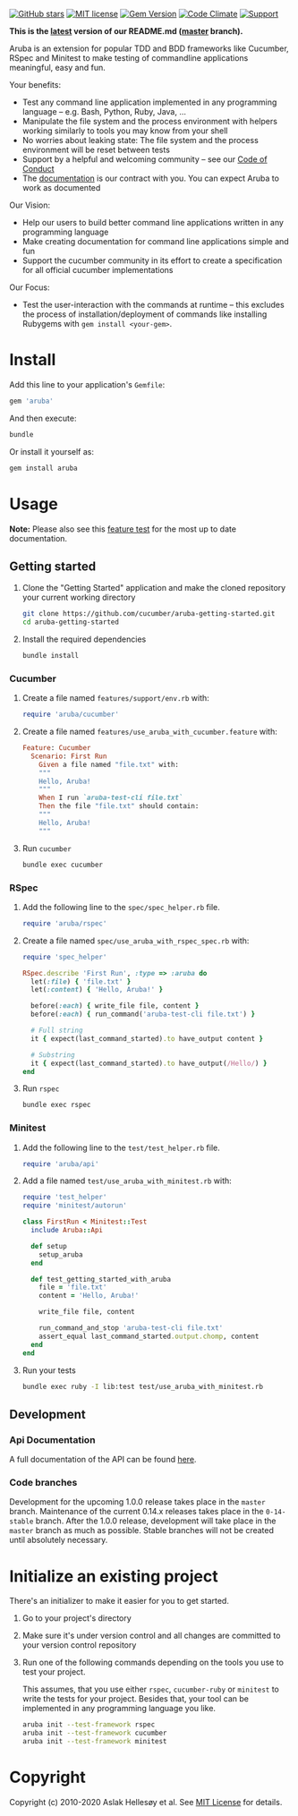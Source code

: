 [![GitHub stars](https://img.shields.io/github/stars/cucumber/aruba.svg)](https://github.com/cucumber/aruba/stargazers)
[![MIT license](https://img.shields.io/badge/license-MIT-blue.svg)](https://raw.githubusercontent.com/cucumber/aruba/master/LICENSE)
[![Gem Version](https://badge.fury.io/rb/aruba.svg)](http://badge.fury.io/rb/aruba)
[![Code Climate](https://codeclimate.com/github/cucumber/aruba.svg)](https://codeclimate.com/github/cucumber/aruba)
[![Support](https://img.shields.io/badge/cucumber-support-orange.svg)](https://cucumber.io/support)

**This is the [latest](https://github.com/cucumber/aruba/blob/master/features/README.md)
version of our README.md ([master](https://github.com/cucumber/aruba/tree/master) branch).**

Aruba is an extension for popular TDD and BDD frameworks like Cucumber, RSpec
and Minitest to make testing of commandline applications meaningful, easy and
fun.

Your benefits:

* Test any command line application implemented in any programming language &ndash;
  e.g. Bash, Python, Ruby, Java, ...
* Manipulate the file system and the process environment with helpers working
  similarly to tools you may know from your shell
* No worries about leaking state: The file system and the process environment
  will be reset between tests
* Support by a helpful and welcoming community &ndash; see our
  [Code of Conduct](https://github.com/cucumber/cucumber/blob/master/CODE_OF_CONDUCT.md)
* The [documentation](https://app.cucumber.pro/projects/aruba) is our contract
  with you. You can expect Aruba to work as documented

Our Vision:

* Help our users to build better command line applications written in any
  programming language
* Make creating documentation for command line applications simple and fun
* Support the cucumber community in its effort to create a specification for
  all official cucumber implementations

Our Focus:
* Test the user-interaction with the commands at runtime &ndash; this excludes
  the process of installation/deployment of commands like installing Rubygems
  with `gem install <your-gem>`.

# Install

Add this line to your application's `Gemfile`:

```ruby
gem 'aruba'
```

And then execute:

```bash
bundle
```

Or install it yourself as:

```bash
gem install aruba
```

# Usage

**Note:** Please also see this
[feature test](https://app.cucumber.pro/projects/Aruba/documents/master/features/01_getting_started_with_aruba/supported_testing_frameworks.feature)
for the most up to date documentation.

## Getting started

1. Clone the "Getting Started" application and make the cloned repository your current working directory

   ```bash
   git clone https://github.com/cucumber/aruba-getting-started.git
   cd aruba-getting-started
   ```

2. Install the required dependencies

   ```bash
   bundle install
   ```

### Cucumber

1. Create a file named `features/support/env.rb` with:

   ```ruby
   require 'aruba/cucumber'
   ```

2. Create a file named `features/use_aruba_with_cucumber.feature` with:

   ```ruby
   Feature: Cucumber
     Scenario: First Run
       Given a file named "file.txt" with:
       """
       Hello, Aruba!
       """
       When I run `aruba-test-cli file.txt` 
       Then the file "file.txt" should contain:
       """
       Hello, Aruba!
       """
   ```

3. Run `cucumber`

   ```bash
   bundle exec cucumber
   ```

### RSpec

1. Add the following line to the `spec/spec_helper.rb` file.

   ```ruby
   require 'aruba/rspec'
   ```

2. Create a file named `spec/use_aruba_with_rspec_spec.rb` with:

   ```ruby
   require 'spec_helper'

   RSpec.describe 'First Run', :type => :aruba do
     let(:file) { 'file.txt' }
     let(:content) { 'Hello, Aruba!' }

     before(:each) { write_file file, content }
     before(:each) { run_command('aruba-test-cli file.txt') }

     # Full string
     it { expect(last_command_started).to have_output content }

     # Substring
     it { expect(last_command_started).to have_output(/Hello/) }
   end
   ```

3. Run `rspec`

   ```bash
   bundle exec rspec
   ```

### Minitest

1. Add the following line to the `test/test_helper.rb` file.

   ```ruby
   require 'aruba/api'
   ```

3. Add a file named `test/use_aruba_with_minitest.rb` with:

   ```ruby
   require 'test_helper'
   require 'minitest/autorun'

   class FirstRun < Minitest::Test
     include Aruba::Api

     def setup
       setup_aruba
     end

     def test_getting_started_with_aruba
       file = 'file.txt'
       content = 'Hello, Aruba!'

       write_file file, content

       run_command_and_stop 'aruba-test-cli file.txt'
       assert_equal last_command_started.output.chomp, content
     end
   end
   ```

4. Run your tests

   ```bash
   bundle exec ruby -I lib:test test/use_aruba_with_minitest.rb
   ```

## Development

### Api Documentation

A full documentation of the API can be found
[here](http://www.rubydoc.info/github/cucumber/aruba/master/frames).

### Code branches

Development for the upcoming 1.0.0 release takes place in the `master` branch.
Maintenance of the current 0.14.x releases takes place in the `0-14-stable`
branch. After the 1.0.0 release, development will take place in the `master`
branch as much as possible. Stable branches will not be created until
absolutely necessary.

# Initialize an existing project

There's an initializer to make it easier for you to get started.

1. Go to your project's directory

2. Make sure it's under version control and all changes are committed to your
   version control repository

3. Run one of the following commands depending on the tools you use to test your project.

   This assumes, that you use either `rspec`, `cucumber-ruby` or `minitest` to
   write the tests for your project. Besides that, your tool can be implemented
   in any programming language you like.

   ```bash
   aruba init --test-framework rspec
   aruba init --test-framework cucumber
   aruba init --test-framework minitest
   ```

# Copyright

Copyright (c) 2010-2020 Aslak Hellesøy et al. See [MIT License](LICENSE) for details.
